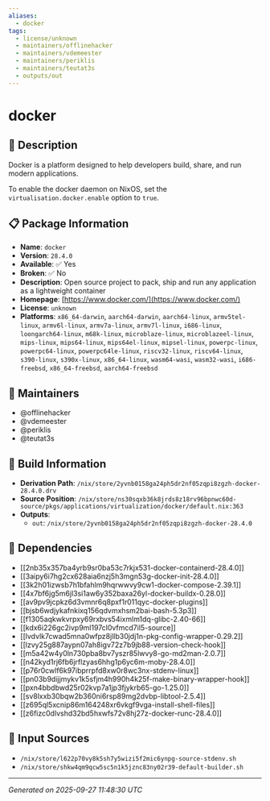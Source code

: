 ```yaml
---
aliases:
  - docker
tags:
  - license/unknown
  - maintainers/offlinehacker
  - maintainers/vdemeester
  - maintainers/periklis
  - maintainers/teutat3s
  - outputs/out
---
```


# docker

## 📝 Description

Docker is a platform designed to help developers build, share, and run modern applications.

To enable the docker daemon on NixOS, set the `virtualisation.docker.enable` option to `true`.


## 📋 Package Information

- **Name**: `docker`
- **Version**: `28.4.0`
- **Available**: ✅ Yes
- **Broken**: ✅ No
- **Description**: Open source project to pack, ship and run any application as a lightweight container
- **Homepage**: [https://www.docker.com/](https://www.docker.com/)
- **License**: `unknown`
- **Platforms**: `x86_64-darwin`, `aarch64-darwin`, `aarch64-linux`, `armv5tel-linux`, `armv6l-linux`, `armv7a-linux`, `armv7l-linux`, `i686-linux`, `loongarch64-linux`, `m68k-linux`, `microblaze-linux`, `microblazeel-linux`, `mips-linux`, `mips64-linux`, `mips64el-linux`, `mipsel-linux`, `powerpc-linux`, `powerpc64-linux`, `powerpc64le-linux`, `riscv32-linux`, `riscv64-linux`, `s390-linux`, `s390x-linux`, `x86_64-linux`, `wasm64-wasi`, `wasm32-wasi`, `i686-freebsd`, `x86_64-freebsd`, `aarch64-freebsd`
## 👥 Maintainers

- @offlinehacker
- @vdemeester
- @periklis
- @teutat3s


## 🔧 Build Information

- **Derivation Path**: `/nix/store/2yvnb0158ga24ph5dr2nf05zqpi8zgzh-docker-28.4.0.drv`
- **Source Position**: `/nix/store/ns30sqxb36k8jrds8z18rv96bpnwc60d-source/pkgs/applications/virtualization/docker/default.nix:363`
- **Outputs**:
  - `out`:  `/nix/store/2yvnb0158ga24ph5dr2nf05zqpi8zgzh-docker-28.4.0`

## 🔗 Dependencies

- [[2nb35x357ba4yrb9sr0ba53c7rkjx531-docker-containerd-28.4.0]]
- [[3aipy6i7hg2cx628aia6nzj5h3mgn53g-docker-init-28.4.0]]
- [[3k2h01izwsb7h1bfahlm9hqrwwvy9cw1-docker-compose-2.39.1]]
- [[4x7bf6jg5m6jl3si1aw6y352baxa26yl-docker-buildx-0.28.0]]
- [[av9pv9jcpkz6d3vmnr6q8pxf1r011qyc-docker-plugins]]
- [[bjsb6wdjykafnkixq156qdvmxhsm2bai-bash-5.3p3]]
- [[f1305aqkwkvrpxy69rxbvs54ixmlm1dq-glibc-2.40-66]]
- [[kdx6i226gc2ivp9ml197cl0vfmcd7il5-source]]
- [[lvdvlk7cwad5mna0wfpz8jllb30jdj1n-pkg-config-wrapper-0.29.2]]
- [[lzvy25g887aypn07ah8igv72z7b9jb88-version-check-hook]]
- [[m5a42w4y0ln730pba8bv7yszr85lwvy8-go-md2man-2.0.7]]
- [[n42kyd1rj6fb6jrflzyas6hhg1p6yc6m-moby-28.4.0]]
- [[p76r0cwlf6k97ibprrpfd8xw0r8wc3nx-stdenv-linux]]
- [[pn03b9dijjmykv1k5sfjm4h990h4k25f-make-binary-wrapper-hook]]
- [[pxn4bbdbwd25r02kvp7a1jp3fjykrb65-go-1.25.0]]
- [[sv8lxxb30bqw2b360ni6rsp89mg2dvbp-libtool-2.5.4]]
- [[z695ql5xcnip86m164248xr6vkgf9vga-install-shell-files]]
- [[z6fizc0dlvshd32bd5hxwfs72v8hj27z-docker-runc-28.4.0]]

## 📁 Input Sources

- `/nix/store/l622p70vy8k5sh7y5wizi5f2mic6ynpg-source-stdenv.sh`
- `/nix/store/shkw4qm9qcw5sc5n1k5jznc83ny02r39-default-builder.sh`

---
*Generated on 2025-09-27 11:48:30 UTC*
